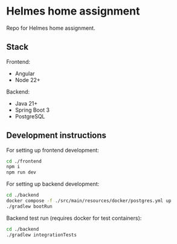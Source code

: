 # Helmes home assignment

Repo for Helmes home assignment.

## Stack

Frontend:

- Angular
- Node 22+

Backend:

- Java 21+
- Spring Boot 3
- PostgreSQL

## Development instructions

For setting up frontend development:

```bash
cd ./frontend
npm i
npm run dev
```

For setting up backend development:

```bash
cd ./backend
docker compose -f ./src/main/resources/docker/postgres.yml up
./gradlew bootRun
```

Backend test run (requires docker for test containers):

```bash
cd ./backend
./gradlew integrationTests
```
